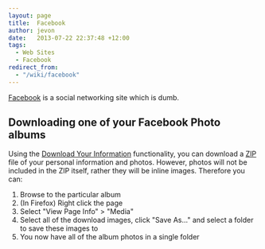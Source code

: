 ```yaml
---
layout: page
title:  Facebook
author: jevon
date:   2013-07-22 22:37:48 +12:00
tags:
  - Web Sites
  - Facebook
redirect_from:
  - "/wiki/facebook"
---
```


[Facebook](facebook.md) is a social networking site which is dumb.

## Downloading one of your Facebook Photo albums
Using the <a href="https://www.facebook.com/dyi">Download Your Information</a> functionality, you can download a [ZIP](zip.md) file of your personal information and photos. However, photos will not be included in the ZIP itself, rather they will be inline images. Therefore you can:

1. Browse to the particular album
1. (In Firefox) Right click the page
1. Select "View Page Info" > "Media"
1. Select all of the download images, click "Save As..." and select a folder to save these images to
1. You now have all of the album photos in a single folder
